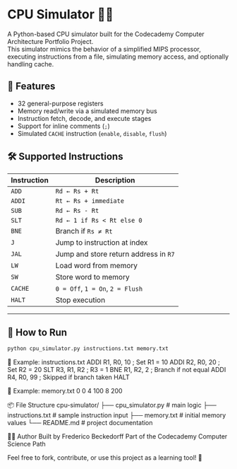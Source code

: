 # CPU Simulator 🧠💾

A Python-based CPU simulator built for the Codecademy Computer Architecture Portfolio Project.  
This simulator mimics the behavior of a simplified MIPS processor, executing instructions from a file, simulating memory access, and optionally handling cache.

## 📂 Features

- 32 general-purpose registers
- Memory read/write via a simulated memory bus
- Instruction fetch, decode, and execute stages
- Support for inline comments (`;`)
- Simulated `CACHE` instruction (`enable`, `disable`, `flush`)

## 🛠 Supported Instructions

| Instruction | Description |
|-------------|-------------|
| `ADD`       | `Rd ← Rs + Rt` |
| `ADDI`      | `Rt ← Rs + immediate` |
| `SUB`       | `Rd ← Rs - Rt` |
| `SLT`       | `Rd ← 1 if Rs < Rt else 0` |
| `BNE`       | Branch if `Rs ≠ Rt` |
| `J`         | Jump to instruction at index |
| `JAL`       | Jump and store return address in `R7` |
| `LW`        | Load word from memory |
| `SW`        | Store word to memory |
| `CACHE`     | `0 = Off`, `1 = On`, `2 = Flush` |
| `HALT`      | Stop execution |

---

## 🚀 How to Run

```bash
python cpu_simulator.py instructions.txt memory.txt
```

📄 Example: instructions.txt
ADDI R1, R0, 10      ; Set R1 = 10
ADDI R2, R0, 20      ; Set R2 = 20
SLT R3, R1, R2       ; R3 = 1
BNE R1, R2, 2        ; Branch if not equal
ADDI R4, R0, 99      ; Skipped if branch taken
HALT

🧠 Example: memory.txt
0 0
4 100
8 200

📦 File Structure
cpu-simulator/
├── cpu_simulator.py      # main logic
├── instructions.txt      # sample instruction input
├── memory.txt            # initial memory values
└── README.md             # project documentation

👨‍💻 Author
Built by Frederico Beckedorff
Part of the Codecademy Computer Science Path

Feel free to fork, contribute, or use this project as a learning tool! 🚀